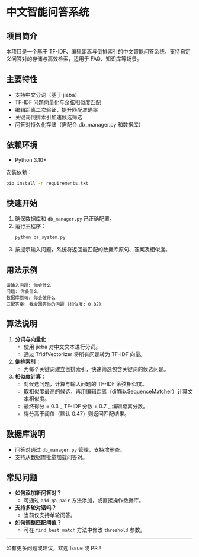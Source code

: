 # 中文智能问答系统

## 项目简介

本项目是一个基于 TF-IDF、编辑距离与倒排索引的中文智能问答系统，支持自定义问答对的存储与高效检索，适用于 FAQ、知识库等场景。

## 主要特性

- 支持中文分词（基于 jieba）
- TF-IDF 问题向量化与余弦相似度匹配
- 编辑距离二次验证，提升匹配准确率
- 关键词倒排索引加速候选筛选
- 问答对持久化存储（需配合 db_manager.py 和数据库）

## 依赖环境

- Python 3.10+

安装依赖：

```bash
pip install -r requirements.txt
```

## 快速开始

1. 确保数据库和 `db_manager.py` 已正确配置。
2. 运行主程序：
   ```bash
   python qa_system.py
   ```
3. 按提示输入问题，系统将返回最匹配的数据库原句、答案及相似度。

## 用法示例

```
请输入问题: 你会什么
问题: 你会什么
数据库原句: 你会做什么
匹配答案: 我会回答你的问题 (相似度: 0.82)
```

## 算法说明

1. **分词与向量化**：
   - 使用 jieba 对中文文本进行分词。
   - 通过 TfidfVectorizer 将所有问题转为 TF-IDF 向量。
2. **倒排索引**：
   - 为每个关键词建立倒排索引，快速筛选包含关键词的候选问题。
3. **相似度计算**：
   - 对候选问题，计算与输入问题的 TF-IDF 余弦相似度。
   - 取相似度最高的候选，再用编辑距离（difflib.SequenceMatcher）计算文本相似度。
   - 最终得分 = 0.3 _ TF-IDF 分数 + 0.7 _ 编辑距离分数。
   - 得分高于阈值（默认 0.47）则返回匹配结果。

## 数据库说明

- 问答对通过 `db_manager.py` 管理，支持增删查。
- 支持从数据库批量加载问答对。

## 常见问题

- **如何添加新问答对？**
  - 可通过 `add_qa_pair` 方法添加，或直接操作数据库。
- **支持多轮对话吗？**
  - 当前仅支持单轮问答。
- **如何调整匹配阈值？**
  - 可在 `find_best_match` 方法中修改 `threshold` 参数。

---

如有更多问题或建议，欢迎 Issue 或 PR！
